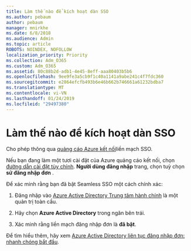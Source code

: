 ```yaml
---
title: Làm thế nào để kích hoạt dàn SSO
ms.author: pebaum
author: pebaum
manager: mnirkhe
ms.date: 6/8/2018
ms.audience: Admin
ms.topic: article
ROBOTS: NOINDEX, NOFOLLOW
localization_priority: Priority
ms.collection: Adm_O365
ms.custom: Adm_O365
ms.assetid: 80c88b2d-adb1-4e45-8eff-aaa80403b5b6
ms.openlocfilehash: 9ee9fe3a5cb9f1c40a1141a9abe241c4f7fdc360
ms.sourcegitcommit: e2864efcfb493b6e46b662b746661a61232bdba7
ms.translationtype: MT
ms.contentlocale: vi-VN
ms.lasthandoff: 01/24/2019
ms.locfileid: "29497380"
---
```

# <a name="how-to-enable-seamless-sso"></a>Làm thế nào để kích hoạt dàn SSO

Cho phép thông qua [quảng cáo Azure kết nối](https://docs.microsoft.com/en-us/azure/active-directory/connect/active-directory-aadconnect)liền mạch SSO.
  
Nếu bạn đang làm một tươi cài đặt của Azure quảng cáo kết nối, chọn [đường dẫn cài đặt tùy chỉnh](https://docs.microsoft.com/en-us/azure/active-directory/connect/active-directory-aadconnect-get-started-custom). **Người dùng đăng nhập** trang, chọn tuỳ chọn **sử đăng nhập đơn** . 
  
Để xác minh rằng bạn đã bật Seamless SSO một cách chính xác:
  
1. Đăng nhập vào [Azure Active Directory Trung tâm hành chính](https://aad.portal.azure.com) là một quản trị toàn cầu. 
    
2. Hãy chọn **Azure Active Directory** trong ngăn bên trái. 
    
3. Xác minh rằng liền mạch đăng nhập đơn là **đã bật**.
    
Để tìm hiểu thêm, hãy xem [Azure Active Directory liên tục đăng nhập đơn: nhanh chóng bắt đầu](https://docs.microsoft.com/en-us/azure/active-directory/connect/active-directory-aadconnect-sso-quick-start).
  

